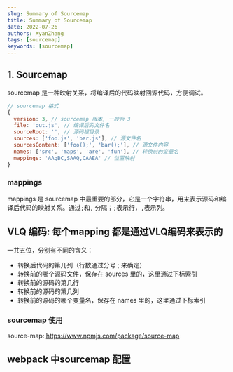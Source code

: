 ```yaml
---
slug: Summary of Sourcemap
title: Summary of Sourcemap
date: 2022-07-26
authors: XyanZhang
tags: [sourcemap]
keywords: [sourcemap]
---
```


## 1. Sourcemap

sourcemap 是一种映射关系，将编译后的代码映射回源代码，方便调试。

```js
// sourcemap 格式
{
  version: 3, // sourcemap 版本, 一般为 3
  file: 'out.js', // 编译后的文件名
  sourceRoot: '', // 源码根目录
  sources: ['foo.js', 'bar.js'], // 源文件名
  sourcesContent: ['foo();', 'bar();'], // 源文件内容
  names: ['src', 'maps', 'are', 'fun'], // 转换前的变量名
  mappings: 'AAgBC,SAAQ,CAAEA' // 位置映射
}
```

### mappings

mappings 是 sourcemap 中最重要的部分，它是一个字符串，用来表示源码和编译后代码的映射关系。通过`;`和`,` 分隔；`;`表示行，`,`表示列。

## VLQ 编码: 每个mapping 都是通过VLQ编码来表示的

一共五位，分别有不同的含义：

- 转换后代码的第几列（行数通过分号 ; 来确定）
- 转换前的哪个源码文件，保存在 sources 里的，这里通过下标索引
- 转换前的源码的第几行
- 转换前的源码的第几列
- 转换前的源码的哪个变量名，保存在 names 里的，这里通过下标索引

### sourcemap 使用

source-map: <https://www.npmjs.com/package/source-map>

## webpack 中sourcemap 配置

